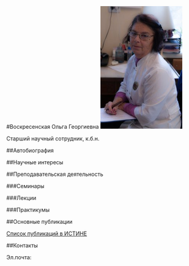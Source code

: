 #Воскресенская Ольга Георгиевна
![Воскресенская Ольга Георгиевна](./voskresenskaya.jpg "Воскресенская Ольга Георгиевна")

Старший научный сотрудник, к.б.н.

##Автобиография


##Научные интересы

	 
##Преподавательская деятельность

###Семинары


###Лекции


###Практикумы


##Основные публикации

[Список публикаций в ИСТИНЕ](http://istina.msu.ru/profile/voskresenskaya/)

##Контакты

Эл.почта: